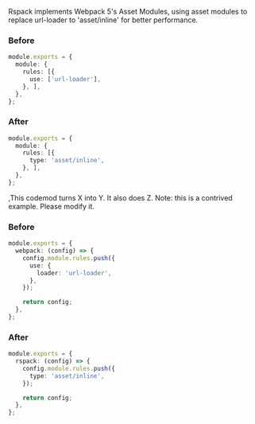 Rspack implements Webpack 5's Asset Modules, using asset modules to replace url-loader to 'asset/inline' for better performance.


### Before

```ts
module.exports = {
  module: {
    rules: [{
      use: ['url-loader'],
    }, ],
  },
};
```

### After

```ts
module.exports = {
  module: {
    rules: [{
      type: 'asset/inline',
    }, ],
  },
};
```
,This codemod turns X into Y. It also does Z.
Note: this is a contrived example. Please modify it.

### Before

```ts
module.exports = {
  webpack: (config) => {
    config.module.rules.push({
      use: {
        loader: 'url-loader',
      },
    });

    return config;
  },
};
```

### After

```ts
module.exports = {
  rspack: (config) => {
    config.module.rules.push({
      type: 'asset/inline',
    });

    return config;
  },
};
```

